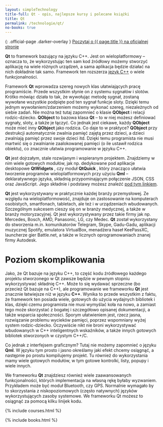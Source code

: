 ```yaml
---
layout: simpleTechnology
title-full: Qt - opis, najlepsze kursy i polecane książki
title: Qt
permalink: /technologie/qt/
no-books: true
---
```


{: .official-page .darker-overlay }
[Poczytaj o {{ page.title }} na oficjalnej stronie](https://www.qt.io/)

**Qt** to framework bazujący na języku C++. Jest on wieloplatformowy – oznacza to, że wykorzystując ten sam kod źródłowy możemy stworzyć aplikację na wiele różnych urządzeń, a sama aplikacja będzie działać na nich dokładnie tak samo. Framework ten rozszerza [język C++](/technologie/c++) o wiele funkcjonalności.

Framework **Qt** wprowadza szereg nowych klas ułatwiających pracę programiście. Przede wszystkim słynie on z systemu sygnałów i slotów. Krótko mówiąc działa to tak, że wywołując metodę sygnał, zostaną wywołane wszystkie podpięte pod ten sygnał funkcje sloty. Dzięki temu jednym wywołaniem/zdarzeniem możemy wykonać szereg, niezależnych od siebie zadań. Nie można też tutaj zapomnieć o klasie **QObject** i relacji rodzic-dziecko. **QObject** to bazowa klasa **Qt** – to w niej możesz definiować sygnały, sloty, a także je łączyć. Co jednak jest ciekawe, każdy **QObject** może mieć inny **QObject** jako rodzica. Co daje to w praktyce? **QObject** przy destrukcji automatycznie zwalnia pamięć zajętą przez dzieci, a dzieci zwalniają pamięć przez swoje dzieci itd. Dzięki temu programista nie musi martwić się o zwalnianie zaalokowanej pamięci (o ile ustawił rodzica obiektu), co znacznie ułatwia programowanie w języku C++.

**Qt** jest dojrzałym, stale rozwijanym i wspieranym projektem. Znajdziemy w nim wiele gotowych modułów, jak np. dedykowane pod aplikacje desktopowe **QtWidgets** , czy moduł **QtQuick** , który znacząco ułatwia tworzenie programów wieloplatformowych przy użyciu **Qml** – deklaratywnego języka, składnią przypominającym połączenie JSON, CSS oraz JavaScript. Jego składnie i podstawy możesz znaleźć [pod tym linkiem](https://binarnie.pl/kurs-qt-qt-quick-jezyk-qml/).

**Qt** jest wykorzystywany w praktycznie każdej branży przemysłowej. Ze względu na wieloplatformowość, znajduje on zastosowanie na komputerach osobistych, smartfonach, tabletach, ale też i w urządzeniach wbudowanych. Szczególnym sukcesem cieszy się on w branży medycznej, a także w branży motoryzacyjnej. Qt jest wykorzystywany przez takie firmy jak np. Mercedes, Bosch, AMD, Panasonic, LG, czy Medec. **Qt** został wykorzystany do stworzenia m.in. komunikatorów Telegram, Skype, Gadu-Gadu, aplikacji muzycznej Spotify, emulatora VirtualBox, menadżera haseł KeePassXC, launcherze gier Battle.net, a także w licznych oprogramowaniach znanej firmy Autodesk.

# Poziom skomplikowania

Jako, że Qt bazuje na języku C++, to część kodu źródłowego każdego projektu stworzonego w Qt zawsze będzie w pewnym stopniu wykorzystywać składnię C++. Może to się wydawać sprzeczne (bo przecież Qt bazuje na C++), ale programowanie we frameworku **Qt** jest znacznie łatwiejsze niż w języku **C++**. Wynika to przede wszystkim z faktu, że framework ten posiada wiele, gotowych do użycia wydajnych bibliotek i klas, dzięki czemu programista nie musi wymyślać koła na nowo, a zamiast tego może skorzystać z bogatej i szczegółowo opisanej dokumentacji, a także wsparcia społeczności. Sporym ułatwieniem jest, rzecz jasna, rozwiązanie problemu wycieków pamięci, poprzez wspomniany wyżej system rodzic-dziecko. Oczywiście nikt nie broni wykorzystywać wbudowanych w C++ inteligentnych wskaźników, a także innych gotowych bibliotek stworzonych w czystym C++/C.

Co jednak z interfejsem graficznym? Tutaj nie możemy zapomnieć o języku **Qml**. W języku tym prosto i jasno określamy jaki efekt chcemy osiągnąć, a następnie po prostu kompilujemy projekt. Tu również do wykorzystania mamy wiele gotowych modułów, w tym gotowe kontrolki, listy, popupy i wiele innych.

We frameworku **Qt** znajdziesz również wiele zaawansowanych funkcjonalności, których implementacja na własną rękę byłaby wyzwaniem. Przykładem może być moduł Bluetooth, czy GPS. Normalnie wymagało by to skorzystania z niskopoziomowych (często natywnych) języków wykorzystujących zasoby systemowe. We frameworku Qt możesz to osiągnąć za pomocą kilku linijek kodu.

{% include courses.html %}

{% include books.html %}
